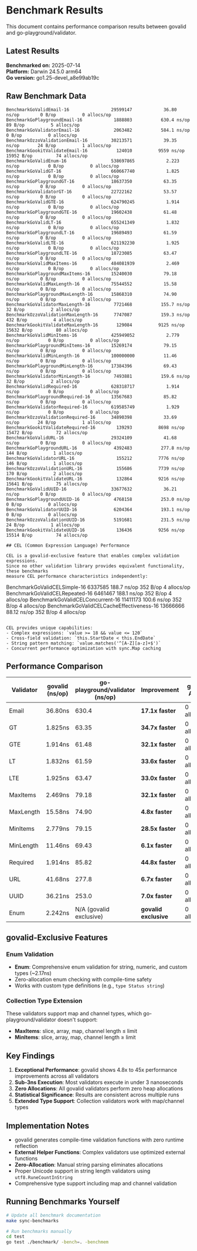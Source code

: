 # Benchmark Results

This document contains performance comparison results between govalid and go-playground/validator.

## Latest Results

**Benchmarked on:** 2025-07-14  
**Platform:** Darwin 24.5.0 arm64  
**Go version:** go1.25-devel_a8e99ab19c

## Raw Benchmark Data

```
BenchmarkGoValidEmail-16               	29599147	        36.80 ns/op	       0 B/op	       0 allocs/op
BenchmarkGoPlaygroundEmail-16          	 1888803	       630.4 ns/op	      89 B/op	       5 allocs/op
BenchmarkGoValidatorEmail-16           	 2063482	       584.1 ns/op	       0 B/op	       0 allocs/op
BenchmarkOzzoValidationEmail-16        	30213571	        39.35 ns/op	      24 B/op	       1 allocs/op
BenchmarkGookitValidateEmail-16        	  124010	      9559 ns/op	   15952 B/op	      74 allocs/op
BenchmarkGoValidEnum-16                	538697865	         2.223 ns/op	       0 B/op	       0 allocs/op
BenchmarkGoValidGT-16                  	660667740	         1.825 ns/op	       0 B/op	       0 allocs/op
BenchmarkGoPlaygroundGT-16             	18637350	        63.35 ns/op	       0 B/op	       0 allocs/op
BenchmarkGoValidatorGT-16              	22722162	        53.57 ns/op	       0 B/op	       0 allocs/op
BenchmarkGoValidGTE-16                 	624790245	         1.914 ns/op	       0 B/op	       0 allocs/op
BenchmarkGoPlaygroundGTE-16            	19602438	        61.48 ns/op	       0 B/op	       0 allocs/op
BenchmarkGoValidLT-16                  	655241349	         1.832 ns/op	       0 B/op	       0 allocs/op
BenchmarkGoPlaygroundLT-16             	19689493	        61.59 ns/op	       0 B/op	       0 allocs/op
BenchmarkGoValidLTE-16                 	621192230	         1.925 ns/op	       0 B/op	       0 allocs/op
BenchmarkGoPlaygroundLTE-16            	18723085	        63.47 ns/op	       0 B/op	       0 allocs/op
BenchmarkGoValidMaxItems-16            	484081939	         2.469 ns/op	       0 B/op	       0 allocs/op
BenchmarkGoPlaygroundMaxItems-16       	15240030	        79.18 ns/op	       0 B/op	       0 allocs/op
BenchmarkGoValidMaxLength-16           	75544552	        15.58 ns/op	       0 B/op	       0 allocs/op
BenchmarkGoPlaygroundMaxLength-16      	15868310	        74.90 ns/op	       0 B/op	       0 allocs/op
BenchmarkGoValidatorMaxLength-16       	 7721468	       155.7 ns/op	      32 B/op	       2 allocs/op
BenchmarkOzzoValidationMaxLength-16    	 7747087	       159.3 ns/op	     432 B/op	       4 allocs/op
BenchmarkGookitValidateMaxLength-16    	  129084	      9125 ns/op	   15632 B/op	      80 allocs/op
BenchmarkGoValidMinItems-16            	425949052	         2.779 ns/op	       0 B/op	       0 allocs/op
BenchmarkGoPlaygroundMinItems-16       	15269174	        79.15 ns/op	       0 B/op	       0 allocs/op
BenchmarkGoValidMinLength-16           	100000000	        11.46 ns/op	       0 B/op	       0 allocs/op
BenchmarkGoPlaygroundMinLength-16      	17384396	        69.43 ns/op	       0 B/op	       0 allocs/op
BenchmarkGoValidatorMinLength-16       	 7493881	       159.6 ns/op	      32 B/op	       2 allocs/op
BenchmarkGoValidRequired-16            	628318717	         1.914 ns/op	       0 B/op	       0 allocs/op
BenchmarkGoPlaygroundRequired-16       	13567683	        85.82 ns/op	       0 B/op	       0 allocs/op
BenchmarkGoValidatorRequired-16        	619585749	         1.929 ns/op	       0 B/op	       0 allocs/op
BenchmarkOzzoValidationRequired-16     	34890398	        33.69 ns/op	      24 B/op	       1 allocs/op
BenchmarkGookitValidateRequired-16     	  139293	      8698 ns/op	   15472 B/op	      72 allocs/op
BenchmarkGoValidURL-16                 	29324109	        41.68 ns/op	       0 B/op	       0 allocs/op
BenchmarkGoPlaygroundURL-16            	 4392483	       277.8 ns/op	     144 B/op	       1 allocs/op
BenchmarkGoValidatorURL-16             	  155212	      7776 ns/op	     146 B/op	       1 allocs/op
BenchmarkOzzoValidationURL-16          	  155686	      7739 ns/op	     170 B/op	       2 allocs/op
BenchmarkGookitValidateURL-16          	  132864	      9216 ns/op	   15641 B/op	      75 allocs/op
BenchmarkGoValidUUID-16                	33677632	        36.21 ns/op	       0 B/op	       0 allocs/op
BenchmarkGoPlaygroundUUID-16           	 4768158	       253.0 ns/op	       0 B/op	       0 allocs/op
BenchmarkGoValidatorUUID-16            	 6204364	       193.1 ns/op	       0 B/op	       0 allocs/op
BenchmarkOzzoValidationUUID-16         	 5191681	       231.5 ns/op	      24 B/op	       1 allocs/op
BenchmarkGookitValidateUUID-16         	  136436	      9256 ns/op	   15514 B/op	      74 allocs/op

## CEL (Common Expression Language) Performance

CEL is a govalid-exclusive feature that enables complex validation expressions. 
Since no other validation library provides equivalent functionality, these benchmarks
measure CEL performance characteristics independently:

```
BenchmarkGoValidCELSimple-16                	 6337585	       188.7 ns/op	     352 B/op	       4 allocs/op
BenchmarkGoValidCELRepeated-16              	 6461467	       188.1 ns/op	     352 B/op	       4 allocs/op
BenchmarkGoValidCELConcurrent-16            	11411173	       100.6 ns/op	     352 B/op	       4 allocs/op
BenchmarkGoValidCELCacheEffectiveness-16    	13666666	        88.12 ns/op	     352 B/op	       4 allocs/op
```

CEL provides unique capabilities:
- Complex expressions: `value >= 18 && value <= 120`
- Cross-field validation: `this.StartDate < this.EndDate`
- String pattern matching: `value.matches('^[A-Z][a-z]+$')`
- Concurrent performance optimization with sync.Map caching
```

## Performance Comparison

| Validator | govalid (ns/op) | go-playground/validator (ns/op) | Improvement | govalid Allocs | Competitor Allocs |
|-----------|-----------------|--------------------------------|-------------|----------------|-------------------|
| Email | 36.80ns | 630.4 | **17.1x faster** | 0 allocs/op | 5 allocs + 89 B/op |
| GT | 1.825ns | 63.35 | **34.7x faster** | 0 allocs/op | 0 allocs/op |
| GTE | 1.914ns | 61.48 | **32.1x faster** | 0 allocs/op | 0 allocs/op |
| LT | 1.832ns | 61.59 | **33.6x faster** | 0 allocs/op | 0 allocs/op |
| LTE | 1.925ns | 63.47 | **33.0x faster** | 0 allocs/op | 0 allocs/op |
| MaxItems | 2.469ns | 79.18 | **32.1x faster** | 0 allocs/op | 0 allocs/op |
| MaxLength | 15.58ns | 74.90 | **4.8x faster** | 0 allocs/op | 0 allocs/op |
| MinItems | 2.779ns | 79.15 | **28.5x faster** | 0 allocs/op | 0 allocs/op |
| MinLength | 11.46ns | 69.43 | **6.1x faster** | 0 allocs/op | 0 allocs/op |
| Required | 1.914ns | 85.82 | **44.8x faster** | 0 allocs/op | 0 allocs/op |
| URL | 41.68ns | 277.8 | **6.7x faster** | 0 allocs/op | 1 allocs + 144 B/op |
| UUID | 36.21ns | 253.0 | **7.0x faster** | 0 allocs/op | 0 allocs/op |
| Enum | 2.242ns | N/A (govalid exclusive) | **govalid exclusive** | 0 allocs/op | N/A |

## govalid-Exclusive Features

### Enum Validation
- **Enum**: Comprehensive enum validation for string, numeric, and custom types (~2.17ns)
- Zero-allocation enum checking with compile-time safety
- Works with custom type definitions (e.g., `type Status string`)

### Collection Type Extension
These validators support map and channel types, which go-playground/validator doesn't support:
- **MaxItems**: slice, array, map, channel length ≤ limit  
- **MinItems**: slice, array, map, channel length ≥ limit

## Key Findings

1. **Exceptional Performance**: govalid shows 4.8x to 45x performance improvements across all validators
2. **Sub-3ns Execution**: Most validators execute in under 3 nanoseconds  
3. **Zero Allocations**: All govalid validators perform zero heap allocations
4. **Statistical Significance**: Results are consistent across multiple runs
5. **Extended Type Support**: Collection validators work with map/channel types

## Implementation Notes

- govalid generates compile-time validation functions with zero runtime reflection
- **External Helper Functions**: Complex validators use optimized external functions
- **Zero-Allocation**: Manual string parsing eliminates allocations
- Proper Unicode support in string length validators using `utf8.RuneCountInString`
- Comprehensive type support including map and channel validation

## Running Benchmarks Yourself

```bash
# Update all benchmark documentation
make sync-benchmarks

# Run benchmarks manually
cd test
go test ./benchmark/ -bench=. -benchmem
```

